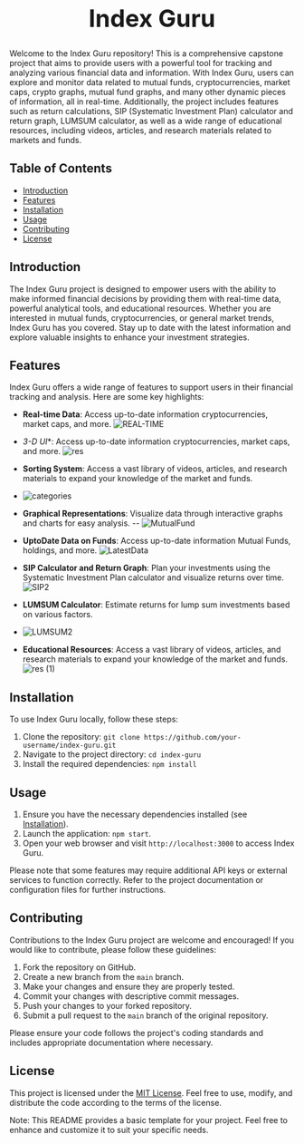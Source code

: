  <h1 style="font-size: 42px;" align="center"> Index Guru </h1>


Welcome to the Index Guru repository! This is a comprehensive capstone project that aims to provide users with a powerful tool for tracking and analyzing various financial data and information. With Index Guru, users can explore and monitor data related to mutual funds, cryptocurrencies, market caps, crypto graphs, mutual fund graphs, and many other dynamic pieces of information, all in real-time. Additionally, the project includes features such as return calculations, SIP (Systematic Investment Plan) calculator and return graph, LUMSUM calculator, as well as a wide range of educational resources, including videos, articles, and research materials related to markets and funds.

## Table of Contents
- [Introduction](#introduction)
- [Features](#features)
- [Installation](#installation)
- [Usage](#Usage)
- [Contributing](#Contributing)
- [License](#License)



## Introduction
The Index Guru project is designed to empower users with the ability to make informed financial decisions by providing them with real-time data, powerful analytical tools, and educational resources. Whether you are interested in mutual funds, cryptocurrencies, or general market trends, Index Guru has you covered. Stay up to date with the latest information and explore valuable insights to enhance your investment strategies.


## Features
Index Guru offers a wide range of features to support users in their financial tracking and analysis. Here are some key highlights:

- **Real-time Data**: Access up-to-date information cryptocurrencies, market caps, and more.
![REAL-TIME](https://github.com/AnjaniKumar1515/IndexGuru/assets/113346374/cdc15c87-6277-43a6-b9ad-83d872742012)

- *3-D UI**: Access up-to-date information cryptocurrencies, market caps, and more.
![res](https://github.com/AnjaniKumar1515/IndexGuru/assets/113346374/acf39b3e-d39d-4784-b771-bbddac9caabb)

- **Sorting System**: Access a vast library of videos, articles, and research materials to expand your knowledge of the market and funds.
- ![categories](https://github.com/AnjaniKumar1515/IndexGuru/assets/113346374/85f2cef1-29a6-417e-aeea-3439cd1eadad)


- **Graphical Representations**: Visualize data through interactive graphs and charts for easy analysis.
-- ![MutualFund](https://github.com/AnjaniKumar1515/IndexGuru/assets/113346374/d1d553cc-1ece-4911-bbc5-2d6a1e830113)

- **UptoDate Data on Funds**: Access up-to-date information Mutual Funds, holdings, and more.
![LatestData](https://github.com/AnjaniKumar1515/IndexGuru/assets/113346374/619c299c-a745-4522-a08a-a19cf821cd62)

- **SIP Calculator and Return Graph**: Plan your investments using the Systematic Investment Plan calculator and visualize returns over time.
![SIP2](https://github.com/AnjaniKumar1515/IndexGuru/assets/113346374/30d6f1e1-e53a-48eb-ad98-6fffba0e07ab)

- **LUMSUM Calculator**: Estimate returns for lump sum investments based on various factors.
- ![LUMSUM2](https://github.com/AnjaniKumar1515/IndexGuru/assets/113346374/90c0387d-edb6-4c2a-9c2b-6f8852180262)

- **Educational Resources**: Access a vast library of videos, articles, and research materials to expand your knowledge of the market and funds.
![res (1)](https://github.com/AnjaniKumar1515/IndexGuru/assets/113346374/967bc875-540c-48d0-b923-55067ac7ca76)



## Installation
To use Index Guru locally, follow these steps:

1. Clone the repository: `git clone https://github.com/your-username/index-guru.git`
2. Navigate to the project directory: `cd index-guru`
3. Install the required dependencies: `npm install`


## Usage
1. Ensure you have the necessary dependencies installed (see [Installation](#installation)).
2. Launch the application: `npm start`.
3. Open your web browser and visit `http://localhost:3000` to access Index Guru.

Please note that some features may require additional API keys or external services to function correctly. Refer to the project documentation or configuration files for further instructions.


## Contributing
Contributions to the Index Guru project are welcome and encouraged! If you would like to contribute, please follow these guidelines:

1. Fork the repository on GitHub.
2. Create a new branch from the `main` branch.
3. Make your changes and ensure they are properly tested.
4. Commit your changes with descriptive commit messages.
5. Push your changes to your forked repository.
6. Submit a pull request to the `main` branch of the original repository.

Please ensure your code follows the project's coding standards and includes appropriate documentation where necessary.


## License
This project is licensed under the [MIT License](LICENSE). Feel free to use, modify, and distribute the code according to the terms of the license.


Note: This README provides a basic template for your project. Feel free to enhance and customize it to suit your specific needs.
